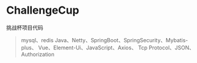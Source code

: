 # ChallengeCup
挑战杯项目代码
> mysql、redis 
> 		Java、Netty、SpringBoot、SpringSecurity、Mybatis-plus、 
> 		Vue、Element-Ui、JavaScript、Axios、 
> 		Tcp Protocol、JSON、Authorization 

